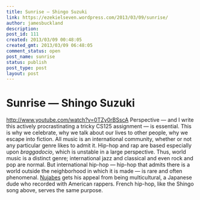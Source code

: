 ```yaml
---
title: Sunrise — Shingo Suzuki
link: https://ezekielseven.wordpress.com/2013/03/09/sunrise/
author: jamesbuckland
description: 
post_id: 111
created: 2013/03/09 00:48:05
created_gmt: 2013/03/09 06:48:05
comment_status: open
post_name: sunrise
status: publish
post_type: post
layout: post
---
```


# Sunrise — Shingo Suzuki

http://www.youtube.com/watch?v=0TZy0rBSscA Perspective — and I write this actively procrastinating a tricky CS125 assignment — is essential. This is why we celebrate, why we talk about our lives to other people, why we escape into fiction. All music is an international community, whether or not any particular genre likes to admit it. Hip-hop and rap are based especially upon _braggadocio_, which is unstable in a large perspective. Thus, world music is a distinct genre; international jazz and classical and even rock and pop are normal. But international hip-hop — hip-hop that admits there is a world outside the neighborhood in which it is made — is rare and often phenomenal. [Nujabes](http://www.youtube.com/watch?v=xnba1fKRNZo) gets his appeal from being multicultural, a Japanese dude who recorded with American rappers. French hip-hop, like the Shingo song above, serves the same purpose.